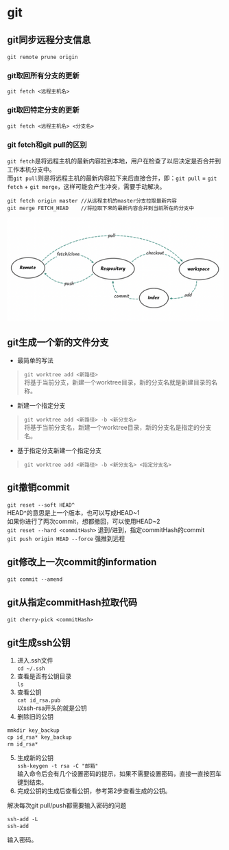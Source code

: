 # git

## git同步远程分支信息
`git remote prune origin`

### git取回所有分支的更新
`git fetch <远程主机名>`

### git取回特定分支的更新
`git fetch <远程主机名> <分支名>`

### git fetch和git pull的区别
`git fetch`是将远程主机的最新内容拉到本地，用户在检查了以后决定是否合并到工作本机分支中。   
而`git pull`则是将远程主机的最新内容拉下来后直接合并，即：`git pull` = `git fetch` + `git merge`，这样可能会产生冲突，需要手动解决。
```
git fetch origin master //从远程主机的master分支拉取最新内容 
git merge FETCH_HEAD    //将拉取下来的最新内容合并到当前所在的分支中
```
![流程图](./resources/git_fetch_pull.png "流程图")


## git生成一个新的文件分支
- 最简单的写法
> `git worktree add <新路径>`  
将基于当前分支，新建一个worktree目录，新的分支名就是新建目录的名称。

- 新建一个指定分支
> `git worktree add <新路径> -b <新分支名>`  
将基于当前分支名，新建一个worktree目录，新的分支名是指定的分支名。

- 基于指定分支新建一个指定分支
> `git worktree add <新路径> -b <新分支名> <指定分支名>`


## git撤销commit
`git reset --soft HEAD^`  
HEAD^的意思是上一个版本，也可以写成HEAD~1  
如果你进行了两次commit，想都撤回，可以使用HEAD~2  
`git reset --hard <commitHash>` 退到/进到，指定commitHash的commit  
`git push origin HEAD --force` 强推到远程


## git修改上一次commit的information
`git commit --amend`


## git从指定commitHash拉取代码
`git cherry-pick <commitHash>`


## git生成ssh公钥
1. 进入.ssh文件  
`cd ~/.ssh`  
2. 查看是否有公钥目录  
`ls`  
3. 查看公钥  
`cat id_rsa.pub`   
以ssh-rsa开头的就是公钥
4. 删除旧的公钥   
```
mmkdir key_backup
cp id_rsa* key_backup
rm id_rsa*
```
5. 生成新的公钥   
`ssh-keygen -t rsa -C "邮箱"`    
输入命令后会有几个设置密码的提示，如果不需要设置密码，直接一直按回车键到结束。
6. 完成公钥的生成后查看公钥，参考第2步查看生成的公钥。

解决每次git pull/push都需要输入密码的问题   
```
ssh-add -L
ssh-add
```
输入密码。
